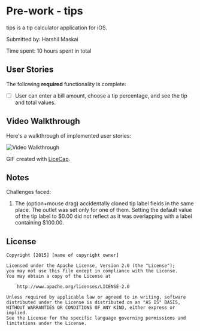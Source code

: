 # Pre-work - tips

tips is a tip calculator application for iOS.

Submitted by: Harshil Maskai

Time spent: 10 hours spent in total

## User Stories

The following **required** functionality is complete:
* [ ] User can enter a bill amount, choose a tip percentage, and see the tip and total values.

## Video Walkthrough 

Here's a walkthrough of implemented user stories:

<img src='https://cloud.githubusercontent.com/assets/15239383/12007827/f2d52e70-abd3-11e5-85d0-49f73b0ef66d.gif' title='Video Walkthrough' width='' alt='Video Walkthrough' />

GIF created with [LiceCap](http://www.cockos.com/licecap/).

## Notes

Challenges faced:

1) The (option+mouse drag) accidentally cloned tip label fields in the same place. 
The outlet was set only for one of them.
Setting the default value of the tip label to $0.00 did not reflect as it was overlapping with a label containing $100.00.

## License

    Copyright [2015] [name of copyright owner]

    Licensed under the Apache License, Version 2.0 (the "License");
    you may not use this file except in compliance with the License.
    You may obtain a copy of the License at

        http://www.apache.org/licenses/LICENSE-2.0

    Unless required by applicable law or agreed to in writing, software
    distributed under the License is distributed on an "AS IS" BASIS,
    WITHOUT WARRANTIES OR CONDITIONS OF ANY KIND, either express or implied.
    See the License for the specific language governing permissions and
    limitations under the License.
